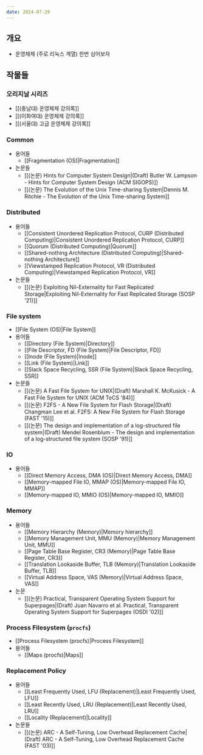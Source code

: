 ```yaml
---
date: 2024-07-29
---
```

## 개요

- 운영체제 (주로 리눅스 계열) 한번 심어보자

## 작물들

### 오리지날 시리즈

- [[(충남대) 운영체제 강의록]]
- [[(이화여대) 운영체제 강의록]]
- [[(서울대) 고급 운영체제 강의록]]

### Common

- 용어들
	- [[Fragmentation (OS)|Fragmentation]]
- 논문들
	- [[(논문) Hints for Computer System Design|(Draft) Butler W. Lampson - Hints for Computer System Design (ACM SIGOPS)]]
	- [[(논문) The Evolution of the Unix Time-sharing System|Dennis M. Ritchie - The Evolution of the Unix Time-sharing System]]

### Distributed

- 용어들
	- [[Consistent Unordered Replication Protocol, CURP (Distributed Computing)|Consistent Unordered Replication Protocol, CURP]]
	- [[Quorum (Distributed Computing)|Quorum]]
	- [[Shared-nothing Architecture (Distributed Computing)|Shared-nothing Architecture]]
	- [[Viewstamped Replication Protocol, VR (Distributed Computing)|Viewstamped Replication Protocol, VR]]
- 논문들
	- [[(논문) Exploiting Nil-Externality for Fast Replicated Storage|Exploiting Nil-Externality for Fast Replicated Storage (SOSP '21)]]

### File system

- [[File System (OS)|File System]]
- 용어들
	- [[Directory (File System)|Directory]]
	- [[File Descriptor, FD (File System)|File Descriptor, FD]]
	- [[Inode (File System)|Inode]]
	- [[Link (File System)|Link]]
	- [[Slack Space Recycling, SSR (File System)|Slack Space Recycling, SSR]]
- 논문들
	- [[(논문) A Fast File System for UNIX|(Draft) Marshall K. McKusick - A Fast File System for UNIX (ACM ToCS '84)]]
	- [[(논문) F2FS - A New File System for Flash Storage|(Draft) Changman Lee et al. F2FS: A New File System for Flash Storage (FAST '15)]]
	- [[(논문) The design and implementation of a log-structured file system|(Draft) Mendel Rosenblum - The design and implementation of a log-structured file system (SOSP '91)]]

### IO

- 용어들
	- [[Direct Memory Access, DMA (OS)|Direct Memory Access, DMA]]
	- [[Memory-mapped File IO, MMAP (OS)|Memory-mapped File IO, MMAP]]
	- [[Memory-mapped IO, MMIO (OS)|Memory-mapped IO, MMIO]]

### Memory

- 용어들
	- [[Memory Hierarchy (Memory)|Memory hierarchy]]
	- [[Memory Management Unit, MMU (Memory)|Memory Management Unit, MMU]]
	- [[Page Table Base Register, CR3 (Memory)|Page Table Base Register, CR3]]
	- [[Translation Lookaside Buffer, TLB (Memory)|Translation Lookaside Buffer, TLB]]
	- [[Virtual Address Space, VAS (Memory)|Virtual Address Space, VAS]]
- 논문
	- [[(논문) Practical, Transparent Operating System Support for Superpages|(Draft) Juan Navarro et al. Practical, Transparent Operating System Support for Superpages (OSDI '02)]]

### Process Filesystem (`procfs`)

- [[Process Filesystem (procfs)|Process Filesystem]]
- 용어들
	- [[Maps (procfs)|Maps]]

### Replacement Policy

- 용어들
	- [[Least Frequently Used, LFU (Replacement)|Least Frequently Used, LFU]]
	- [[Least Recently Used, LRU (Replacement)|Least Recently Used, LRU]]
	- [[Locality (Replacement)|Locality]]
- 논문들
	- [[(논문) ARC - A Self-Tuning, Low Overhead Replacement Cache|(Draft) ARC - A Self-Tuning, Low Overhead Replacement Cache (FAST '03)]]